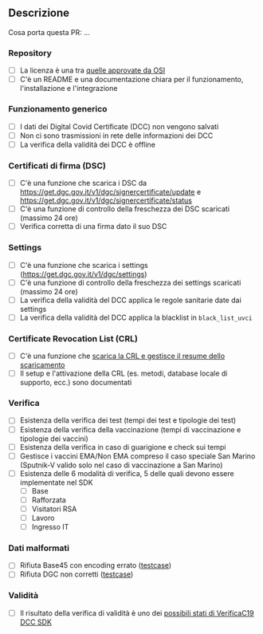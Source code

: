 ## Descrizione

<!--- Describe in detail the proposed mods -->

Cosa porta questa PR: ...

<!--- Se non si propone un nuovo SDK è possibile rimuovere il contenuto qua sotto -->
<!--- Mettere una `x` su ogni requisito rispettato dall'SDK: -->

### Repository
- [ ] La licenza è una tra [quelle approvate da OSI](https://opensource.org/licenses) 
- [ ] C'è un README e una documentazione chiara per il funzionamento, l'installazione e l'integrazione

### Funzionamento generico
- [ ] I dati dei Digital Covid Certificate (DCC) non vengono salvati 
- [ ] Non ci sono trasmissioni in rete delle informazioni dei DCC
- [ ] La verifica della validità dei DCC è offline

### Certificati di firma (DSC)
- [ ] C'è una funzione che scarica i DSC da https://get.dgc.gov.it/v1/dgc/signercertificate/update e https://get.dgc.gov.it/v1/dgc/signercertificate/status
- [ ] C'è una funzione di controllo della freschezza dei DSC scaricati (massimo 24 ore)
- [ ] Verifica corretta di una firma dato il suo DSC

### Settings
- [ ] C'è una funzione che scarica i settings (https://get.dgc.gov.it/v1/dgc/settings)
- [ ] C'è una funzione di controllo della freschezza dei settings scaricati (massimo 24 ore)
- [ ] La verifica della validità del DCC applica le regole sanitarie date dai settings
- [ ] La verifica della validità del DCC applica la blacklist in `black_list_uvci`

### Certificate Revocation List (CRL)
- [ ] C'è una funzione che [scarica la CRL e gestisce il resume dello scaricamento](https://github.com/ministero-salute/it-dgc-documentation/blob/master/DRL.md#documentazione)
- [ ] Il setup e l'attivazione della CRL (es. metodi, database locale di supporto, ecc.) sono documentati

### Verifica
- [ ] Esistenza della verifica dei test (tempi dei test e tipologie dei test)
- [ ] Esistenza della verifica della vaccinazione (tempi di vaccinazione e tipologie dei vaccini)
- [ ] Esistenza della verifica in caso di guarigione e check sui tempi
- [ ] Gestisce i vaccini EMA/Non EMA compreso il caso speciale San Marino (Sputnik-V valido solo nel caso di vaccinazione a San Marino)
- [ ] Esistenza delle 6 modalità di verifica, 5 delle quali devono essere implementate nel SDK
    - [ ] Base
    - [ ] Rafforzata
    - [ ] Visitatori RSA
    - [ ] Lavoro
    - [ ] Ingresso IT

### Dati malformati
- [ ] Rifiuta Base45 con encoding errato ([testcase](https://github.com/eu-digital-green-certificates/dgc-testdata/blob/main/common/2DCode/raw/B1.json))
- [ ] Rifiuta DGC non corretti ([testcase](https://github.com/eu-digital-green-certificates/dgc-testdata/blob/main/common/2DCode/raw/DGC1.json))

### Validità
- [ ] Il risultato della verifica di validità è uno dei [possibili stati di VerificaC19 DCC SDK](https://github.com/ministero-salute/it-dgc-verificac19-sdk-android/blob/develop/sdk/src/main/java/it/ministerodellasalute/verificaC19sdk/model/CertificateStatus.kt#L29-L37)

<!--- Il repository https://github.com/eu-digital-green-certificates/dgc-testdata ha testcase utili per controllare la correttezza delle librerie -->
